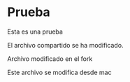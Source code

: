 # Prueba
Esta es una prueba

El archivo compartido se ha modificado.

Archivo modificado en el fork

Este archivo se modifica desde mac